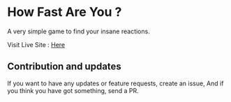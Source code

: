 # How Fast Are You ?
A very simple game to find your insane reactions.

Visit Live Site : [Here](arunyadav.com/how-fast-are-you)

## Contribution and updates

If you want to have any updates or feature requests, create an issue, And if you think you have got something, send a PR.

